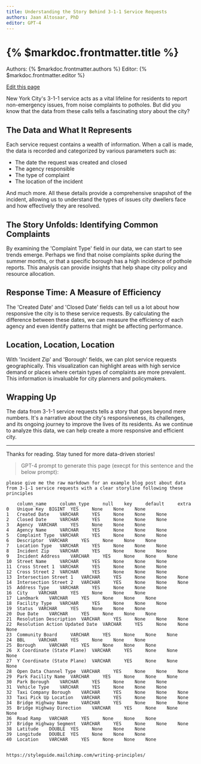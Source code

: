 ```yaml
--- 
title: Understanding the Story Behind 3-1-1 Service Requests
authors: Jaan Altosaar, PhD
editor: GPT-4
---
```


# {% $markdoc.frontmatter.title %}

Authors: {% $markdoc.frontmatter.authors %}
Editor: {% $markdoc.frontmatter.editor %}

[Edit this page](https://github.com/onefact/blog.datathinking.org/edit/main/pages/understanding-3-1-1-service-requests.md)

New York City's 3-1-1 service acts as a vital lifeline for residents to report non-emergency issues, from noise complaints to potholes. But did you know that the data from these calls tells a fascinating story about the city?

## The Data and What It Represents

Each service request contains a wealth of information. When a call is made, the data is recorded and categorized by various parameters such as:

- The date the request was created and closed
- The agency responsible
- The type of complaint
- The location of the incident

And much more. All these details provide a comprehensive snapshot of the incident, allowing us to understand the types of issues city dwellers face and how effectively they are resolved.

## The Story Unfolds: Identifying Common Complaints

By examining the 'Complaint Type' field in our data, we can start to see trends emerge. Perhaps we find that noise complaints spike during the summer months, or that a specific borough has a high incidence of pothole reports. This analysis can provide insights that help shape city policy and resource allocation.

## Response Time: A Measure of Efficiency

The 'Created Date' and 'Closed Date' fields can tell us a lot about how responsive the city is to these service requests. By calculating the difference between these dates, we can measure the efficiency of each agency and even identify patterns that might be affecting performance.

## Location, Location, Location

With 'Incident Zip' and 'Borough' fields, we can plot service requests geographically. This visualization can highlight areas with high service demand or places where certain types of complaints are more prevalent. This information is invaluable for city planners and policymakers.

## Wrapping Up

The data from 3-1-1 service requests tells a story that goes beyond mere numbers. It's a narrative about the city's responsiveness, its challenges, and its ongoing journey to improve the lives of its residents. As we continue to analyze this data, we can help create a more responsive and efficient city.

---

Thanks for reading. Stay tuned for more data-driven stories!



> GPT-4 prompt to generate this page (execpt for this sentence and the below prompt):

```
please give me the raw markdown for an example blog post about data from 3-1-1 service requests with a clear storyline following these principles 

 	column_name 	column_type 	null 	key 	default 	extra
0 	Unique Key 	BIGINT 	YES 	None 	None 	None
1 	Created Date 	VARCHAR 	YES 	None 	None 	None
2 	Closed Date 	VARCHAR 	YES 	None 	None 	None
3 	Agency 	VARCHAR 	YES 	None 	None 	None
4 	Agency Name 	VARCHAR 	YES 	None 	None 	None
5 	Complaint Type 	VARCHAR 	YES 	None 	None 	None
6 	Descriptor 	VARCHAR 	YES 	None 	None 	None
7 	Location Type 	VARCHAR 	YES 	None 	None 	None
8 	Incident Zip 	VARCHAR 	YES 	None 	None 	None
9 	Incident Address 	VARCHAR 	YES 	None 	None 	None
10 	Street Name 	VARCHAR 	YES 	None 	None 	None
11 	Cross Street 1 	VARCHAR 	YES 	None 	None 	None
12 	Cross Street 2 	VARCHAR 	YES 	None 	None 	None
13 	Intersection Street 1 	VARCHAR 	YES 	None 	None 	None
14 	Intersection Street 2 	VARCHAR 	YES 	None 	None 	None
15 	Address Type 	VARCHAR 	YES 	None 	None 	None
16 	City 	VARCHAR 	YES 	None 	None 	None
17 	Landmark 	VARCHAR 	YES 	None 	None 	None
18 	Facility Type 	VARCHAR 	YES 	None 	None 	None
19 	Status 	VARCHAR 	YES 	None 	None 	None
20 	Due Date 	VARCHAR 	YES 	None 	None 	None
21 	Resolution Description 	VARCHAR 	YES 	None 	None 	None
22 	Resolution Action Updated Date 	VARCHAR 	YES 	None 	None 	None
23 	Community Board 	VARCHAR 	YES 	None 	None 	None
24 	BBL 	VARCHAR 	YES 	None 	None 	None
25 	Borough 	VARCHAR 	YES 	None 	None 	None
26 	X Coordinate (State Plane) 	VARCHAR 	YES 	None 	None 	None
27 	Y Coordinate (State Plane) 	VARCHAR 	YES 	None 	None 	None
28 	Open Data Channel Type 	VARCHAR 	YES 	None 	None 	None
29 	Park Facility Name 	VARCHAR 	YES 	None 	None 	None
30 	Park Borough 	VARCHAR 	YES 	None 	None 	None
31 	Vehicle Type 	VARCHAR 	YES 	None 	None 	None
32 	Taxi Company Borough 	VARCHAR 	YES 	None 	None 	None
33 	Taxi Pick Up Location 	VARCHAR 	YES 	None 	None 	None
34 	Bridge Highway Name 	VARCHAR 	YES 	None 	None 	None
35 	Bridge Highway Direction 	VARCHAR 	YES 	None 	None 	None
36 	Road Ramp 	VARCHAR 	YES 	None 	None 	None
37 	Bridge Highway Segment 	VARCHAR 	YES 	None 	None 	None
38 	Latitude 	DOUBLE 	YES 	None 	None 	None
39 	Longitude 	DOUBLE 	YES 	None 	None 	None
40 	Location 	VARCHAR 	YES 	None 	None 	None


https://styleguide.mailchimp.com/writing-principles/
```

